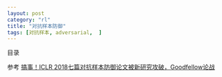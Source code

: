 ```yaml
---
layout: post
category: "rl"
title: "对抗样本防御"
tags: [对抗样本, adversarial,  ]
---
```


目录

<!-- TOC -->


<!-- /TOC -->

参考
[搞事！ICLR 2018七篇对抗样本防御论文被新研究攻破，Goodfellow论战](https://mp.weixin.qq.com/s?__biz=MzA3MzI4MjgzMw==&mid=2650737254&idx=1&sn=2b9601756abbece51e0cc9b8ef3f653d&chksm=871ace18b06d470e473119f3e56baa868f7437378b4ae46aed5de683ab557e56d15d764a6cd4&mpshare=1&scene=1&srcid=0203lSby7oCQ2NuRZ6356Prh&pass_ticket=KX3Ohz6jGpPev3lTZVba5zbxc4CiKE1LFnsRgVRoVuMDxZW5%2BU%2BIxFNH0FRRUIOv#rd)


